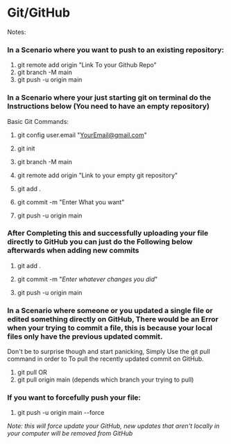 # Git/GitHub

Notes:

### In a Scenario where you want to push to an existing repository:
1. git remote add origin "Link To your Github Repo"
2. git branch -M main
3. git push -u origin main

### In a Scenario where your just starting git on terminal do the Instructions below (You need to have an empty repository)

Basic Git Commands:

1. git config user.email "YourEmail@gmail.com"

2. git init

3. git branch -M main

4. git remote add origin "Link to your empty git repository"

5. git add .

6. git commit -m "Enter What you want"

7.  git push -u origin main
### After Completing this and successfully uploading your file directly to GitHub you can just do the Following below afterwards when adding new commits

1. git add .

2. git commit -m "*Enter whatever changes you did*"

3. git push -u origin main

### In a Scenario where someone or you updated a single file or edited something directly on GitHub, There would be an Error when your trying to commit a file, this is because your local files only have the previous updated commit. 

Don't be to surprise though and start panicking, Simply Use the git pull command in order to To pull the recently updated commit on GitHub.

1. git pull 
OR
2. git pull origin main (depends which branch your trying to pull)

### If you want to forcefully push your file:
1. git push -u origin main --force

 *Note: this will force update your GitHub, new updates that aren't locally in your computer will be removed from GitHub*
